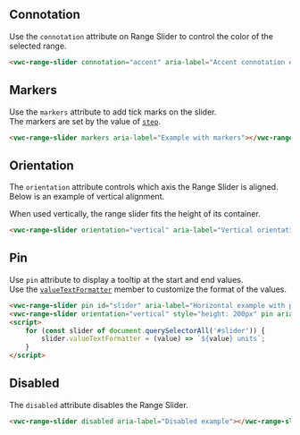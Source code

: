 ## Connotation

Use the `connotation` attribute on Range Slider to control the color of the selected range.

```html preview blocks>
<vwc-range-slider connotation="accent" aria-label="Accent connotation example"></vwc-range-slider> <vwc-range-slider connotation="cta" aria-label="CTA connotation example"></vwc-range-slider>
```

## Markers

Use the `markers` attribute to add tick marks on the slider.  
The markers are set by the value of [`step`](/components/range-slider/code/#step).

```html preview blocks
<vwc-range-slider markers aria-label="Example with markers"></vwc-range-slider>
```

## Orientation

The `orientation` attribute controls which axis the Range Slider is aligned.  
Below is an example of vertical alignment.

<vwc-note connotation="information">
	<vwc-icon slot="icon" name="info-line" label="Note:"></vwc-icon>
	<p>When used vertically, the range slider fits the height of its container.</p>
</vwc-note>

```html preview center 300px
<vwc-range-slider orientation="vertical" aria-label="Vertical orientation example"></vwc-range-slider>
```

## Pin

Use `pin` attribute to display a tooltip at the start and end values.  
Use the [`valueTextFormatter`](/components/range-slider/code/#value-text-formatter) member to customize the format of the values.

```html preview
<vwc-range-slider pin id="slider" aria-label="Horizontal example with pins"></vwc-range-slider>
<vwc-range-slider orientation="vertical" style="height: 200px" pin aria-label="Vertical example with pins"></vwc-range-slider>
<script>
	for (const slider of document.querySelectorAll('#slider')) {
		slider.valueTextFormatter = (value) => `${value} units`;
	}
</script>
```

## Disabled

The `disabled` attribute disables the Range Slider.

```html preview blocks
<vwc-range-slider disabled aria-label="Disabled example"></vwc-range-slider>
```
